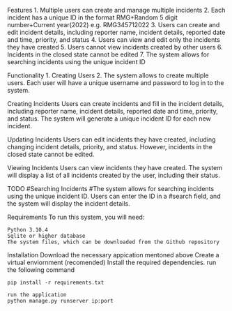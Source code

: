 

Features
    1. Multiple users can create and manage multiple incidents
    2. Each incident has a unique ID in the format RMG+Random 5 digit number+Current year(2022) 
       e.g.   RMG345712022
    3. Users can create and edit incident details, including reporter name, incident details, reported date and time, priority, and status
    4. Users can view and edit only the incidents they have created
    5. Users cannot view incidents created by other users
    6. Incidents in the closed state cannot be edited
    7. The system allows for searching incidents using the unique incident ID

Functionality
    1. Creating Users
    2. The system allows  to create multiple users. Each user will have a unique username and password to log in to the system.

Creating Incidents
    Users can create incidents and fill in the incident details, including reporter name, incident details, reported date and time, priority, and status. The system will generate a unique incident ID for each new incident.

Updating Incidents
    Users can edit incidents they have created, including changing incident details, priority, and status. However, incidents in the closed state cannot be edited.

Viewing Incidents
    Users can view incidents they have created. The system will display a list of all incidents created by the user, including their status.

TODO
#Searching Incidents
#The system allows for searching incidents using the unique incident ID. Users can enter the ID in a #search field, and the system will display the incident details.

Requirements
    To run this system, you will need:
    
    Python 3.10.4 
    Sqlite or higher database
    The system files, which can be downloaded from the Github repository

Installation
    Download the necessary appication mentoned above 
    Create a virtual enviornment (recomended)
    Install the required dependencies. run the following command 

    pip install -r requirements.txt

    run the application 
    python manage.py runserver ip:port
